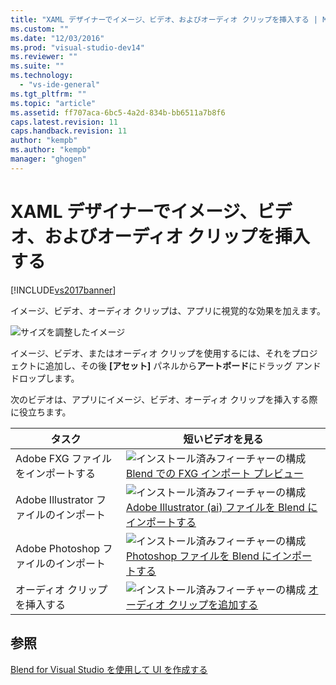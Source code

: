 ```yaml
---
title: "XAML デザイナーでイメージ、ビデオ、およびオーディオ クリップを挿入する | Microsoft Docs"
ms.custom: ""
ms.date: "12/03/2016"
ms.prod: "visual-studio-dev14"
ms.reviewer: ""
ms.suite: ""
ms.technology: 
  - "vs-ide-general"
ms.tgt_pltfrm: ""
ms.topic: "article"
ms.assetid: ff707aca-6bc5-4a2d-834b-bb6511a7b8f6
caps.latest.revision: 11
caps.handback.revision: 11
author: "kempb"
ms.author: "kempb"
manager: "ghogen"
---
```

# XAML デザイナーでイメージ、ビデオ、およびオーディオ クリップを挿入する
[!INCLUDE[vs2017banner](../code-quality/includes/vs2017banner.md)]

イメージ、ビデオ、オーディオ クリップは、アプリに視覚的な効果を加えます。  
  
 ![サイズを調整したイメージ](../designers/media/b5_memory_images_sized.png "b5\_memory\_images\_sized")  
  
 イメージ、ビデオ、またはオーディオ クリップを使用するには、それをプロジェクトに追加し、その後 **\[アセット\]** パネルから**アートボード**にドラッグ アンド ドロップします。  
  
 次のビデオは、アプリにイメージ、ビデオ、オーディオ クリップを挿入する際に役立ちます。  
  
|タスク|短いビデオを見る|  
|---------|--------------|  
|Adobe FXG ファイルをインポートする|![インストール済みフィーチャーの構成](../designers/media/bldadminconsoleinitialconfigicon.png "BldAdminConsoleInitialConfigIcon") [Blend での FXG インポート プレビュー](http://www.bing.com/videos/search?q=blend%20import%20FXG%20file&qs=n&form=QBVR&pq=blend%20import%20fxg%20file&sc=0-13&sp=-1&sk=#view=detail&mid=3C733B0B50A43166C55C3C733B0B50A43166C55C)|  
|Adobe Illustrator ファイルのインポート|![インストール済みフィーチャーの構成](../designers/media/bldadminconsoleinitialconfigicon.png "BldAdminConsoleInitialConfigIcon") [Adobe Illustrator \(ai\) ファイルを Blend にインポートする](http://www.bing.com/videos/search?q=add%20illustrator%20file%20to%20blend&qs=n&form=QBVR&pq=add%20illustrator%20file%20to%20blend&sc=0-0&sp=-1&sk=#view=detail&mid=FDB1B25D4DEB69D24515FDB1B25D4DEB69D24515)|  
|Adobe Photoshop ファイルのインポート|![インストール済みフィーチャーの構成](../designers/media/bldadminconsoleinitialconfigicon.png "BldAdminConsoleInitialConfigIcon") [Photoshop ファイルを Blend にインポートする](https://www.youtube.com/watch?v=ekYyhirFKs0)|  
|オーディオ クリップを挿入する|![インストール済みフィーチャーの構成](../designers/media/bldadminconsoleinitialconfigicon.png "BldAdminConsoleInitialConfigIcon") [オーディオ クリップを追加する](https://www.youtube.com/watch?v=7qW9l0tmkAI&index=52&list=PLBDF977B2F1DAB358)|  
  
## 参照  
 [Blend for Visual Studio を使用して UI を作成する](../designers/creating-a-ui-by-using-blend-for-visual-studio.md)